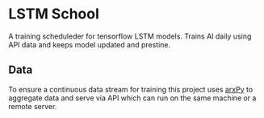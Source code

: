 # LSTM School
A training scheduleder for tensorflow LSTM models. Trains AI daily using API data and keeps model updated and prestine.

## Data
To ensure a continuous data stream for training this project uses [arxPy]("https://github.com/B0-B/arxPy-Crypto-Data-Miner") to aggregate data and serve via API which can run on the same machine or a remote server.